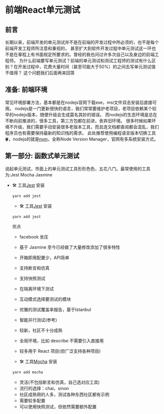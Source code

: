 # 前端React单元测试

## 前言

  长期以来，前端开发的单元测试并不是在前端的开发过程中所必须的，也不是每个前端开发工程师所注意和重视的，
  甚至扩大到软件开发过程中单元测试这一环也不是在章程上有书面规定所要求的。曾经的我也问过许多次自己以及身边的前端工程师。
  为什么前端要写单元测试？前端的单元测试和测试工程师的测试有什么区别？在开发过程中，花费大量时间（甚至可能大于50%）的之间去写单元测试值不值得？
  这个问题我们后面再来回答

## 准备: 前端环境

  常见环境部署方法，基本都是在nodejs官网下载exe，msi文件双击安装后直接可用。
  nodejs是一门更新很快的语言，我们常常要维护老项目，老项目依赖某个较早的nodejs版本，随便升级会生成莫名其妙的错误。
  而nodejs的生态环境是总在不断向前推进的，很多工具，第三方包都在前进，舍弃旧环境。
  很多时候如果环境不升级，我们需要手动安装很多老版本工具，而且连文档都查阅都会混乱，我们程序员也有需要保持最新的知识栈的需求。
  此处推荐使用编程语言版本切换工具🍀，nodejs的就是[nvm](https://github.com/creationix/nvm)，全称Node Version Manager，官网有多系统安装方式。

## 第一部分: 函数式单元测试

说起单元测试，市面上的单元测试工具形形色色，五花八门。最常使用的工具为:Jest Mocha Jasmine

* 🛠 工具[Jest](https://www.npmjs.com/package/eslint)
  安装

  ```bash
  yarn add jest
  ```
  
  * 🛠 工具[Jest](https://jestjs.io/)
  安装

  ```bash
  yarn add jest
  ```
  优点
  * facebook 坐庄
  * 基于 Jasmine 至今已经做了大量修改添加了很多特性
  * 开箱即用配置少，API简单
  * 支持断言和仿真
  * 支持快照测试
  * 在隔离环境下测试
  * 互动模式选择要测试的模块
  * 优雅的测试覆盖率报告，基于Istanbul
  * 智能并行测试(参考)
  * 较新，社区不十分成熟
  * 全局环境，比如 describe 不需要引入直接用
  * 较多用于 React 项目(但广泛支持各种项目)
  
  * 🛠 工具[Mocha](https://mochajs.org/)
  安装

  ```bash
  yarn add mocha
  ```
  * 灵活(不包括断言和仿真，自己选对应工具)
  * 流行的选择：chai，sinon
  * 社区成熟用的人多，测试各种东西社区都有示例
  * 需要较多配置
  * 可以使用快照测试，但依然需要额外配置
